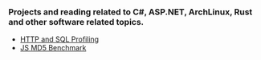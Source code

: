 ### Projects and reading related to C#, ASP.NET, ArchLinux, Rust and other software related topics. 

* [HTTP and SQL Profiling](http-sql-profiling.md)
* [JS MD5 Benchmark](js-md5-benchmark.md)

<!-- Hi there 👋


**THX81/THX81** is a ✨ _special_ ✨ repository because its `README.md` (this file) appears on your GitHub profile.

Here are some ideas to get you started:

- 🔭 I’m currently working on ...
- 🌱 I’m currently learning ...
- 👯 I’m looking to collaborate on ...
- 🤔 I’m looking for help with ...
- 💬 Ask me about ...
- 📫 How to reach me: ...
- 😄 Pronouns: ...
- ⚡ Fun fact: ...
-->
